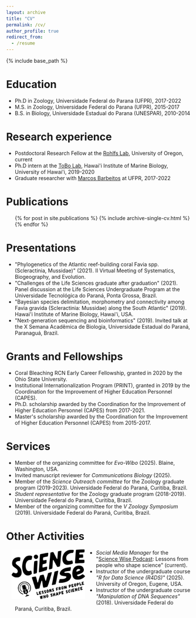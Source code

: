 ```yaml
---
layout: archive
title: "CV"
permalink: /cv/
author_profile: true
redirect_from:
  - /resume
---
```


{% include base_path %}

Education
======
- Ph.D in Zoology, Universidade Federal do Parana (UFPR), 2017-2022
- M.S. in Zoology, Universidade Federal do Parana (UFPR), 2015-2017
- B.S. in Biology, Universidade Estadual do Parana (UNESPAR), 2010-2014

Research experience
======
- Postdoctoral Research Fellow at the [Rohlfs Lab](https://rohlfslab.weebly.com/), University of Oregon, current
- Ph.D intern at the [ToBo Lab](https://tobolab.org/), Hawai'i Institute of Marine Biology, University of Hawai'i, 2019-2020
- Graduate researcher with [Marcos Barbeitos](https://scholar.google.com/citations?user=Pxo5pnYAAAAJ&hl=en) at UFPR, 2017-2022

Publications
======
 <ul>{% for post in site.publications %}
    {% include archive-single-cv.html %}
  {% endfor %}</ul>
  
Presentations
======
- "Phylogenetics of the Atlantic reef-building coral Favia spp. (Scleractinia, Mussidae)" (2021). II Virtual Meeting of Systematics, Biogeography, and Evolution.
- "Challenges of the Life Sciences graduate after graduation" (2021). Panel discussion at the Life Sciences Undergraduate Program at the Universidade Tecnológica do Paraná, Ponta Grossa, Brazil.
- "Bayesian species delimitation, morphometry and connectivity among Favia gravida (Scleractinia: Mussidae) along the South Atlantic" (2019). Hawai'i Institute of Marine Biology, Hawai'i, USA.
- "Next-generation sequencing and bioinformatics" (2019). Invited talk at the X Semana Acadêmica de Biologia, Universidade Estadual do Paraná, Paranaguá, Brazil.

Grants and Fellowships
======
- Coral Bleaching RCN Early Career Fellowship, granted in 2020 by the Ohio State University.
- Institutional Internationalization Program (PRINT), granted in 2019 by the Coordination for the Improvement of Higher Education Personnel (CAPES).
- Ph.D. scholarship awarded by the Coordination for the Improvement of Higher Education Personnel (CAPES) from 2017-2021.
- Master's scholarship awarded by the Coordination for the Improvement of Higher Education Personnel (CAPES) from 2015-2017.

Services
======
- Member of the organizing committee for _Evo-Wibo_ (2025). Blaine, Washington, USA.
- Invited manuscript reviewer for _Communications Biology_ (2025).
- Member of the _Science Outreach committee_ for the Zoology graduate program (2019-2023). Universidade Federal do Paraná, Curitiba, Brazil.
- _Student representative_ for the Zoology graduate program (2018-2019). Universidade Federal do Paraná, Curitiba, Brazil.
- Member of the organizing committee for the _V Zoology Symposium_ (2019). Universidade Federal do Paraná, Curitiba, Brazil.

Other Activities
======
<div style="float: left; margin-left: 15px; margin-right: 30px; margin-bottom: 10px;">
  <img src="https://raw.githubusercontent.com/caroladam/caroladam.github.io/master/_pages/images/science_wise.png" alt="sciencewise" style="width: 200px;">
</div>

- _Social Media Manager_ for the "[Science Wise Podcast](https://www.sciencewisepodcast.org/): Lessons from people who shape science" (current).
- Instructor of the undergraduate course _"R for Data Science (R4DS)"_ (2025). University of Oregon, Eugene, USA.
- Instructor of the undergraduate course _"Manipulation of DNA Sequences"_ (2018). Universidade Federal do Paraná, Curitiba, Brazil.

